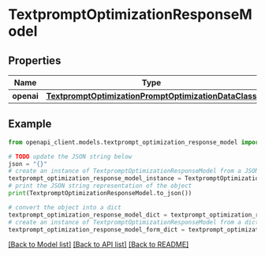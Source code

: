 # TextpromptOptimizationResponseModel


## Properties

Name | Type | Description | Notes
------------ | ------------- | ------------- | -------------
**openai** | [**TextpromptOptimizationPromptOptimizationDataClass**](TextpromptOptimizationPromptOptimizationDataClass.md) |  | [optional] 

## Example

```python
from openapi_client.models.textprompt_optimization_response_model import TextpromptOptimizationResponseModel

# TODO update the JSON string below
json = "{}"
# create an instance of TextpromptOptimizationResponseModel from a JSON string
textprompt_optimization_response_model_instance = TextpromptOptimizationResponseModel.from_json(json)
# print the JSON string representation of the object
print(TextpromptOptimizationResponseModel.to_json())

# convert the object into a dict
textprompt_optimization_response_model_dict = textprompt_optimization_response_model_instance.to_dict()
# create an instance of TextpromptOptimizationResponseModel from a dict
textprompt_optimization_response_model_form_dict = textprompt_optimization_response_model.from_dict(textprompt_optimization_response_model_dict)
```
[[Back to Model list]](../README.md#documentation-for-models) [[Back to API list]](../README.md#documentation-for-api-endpoints) [[Back to README]](../README.md)



